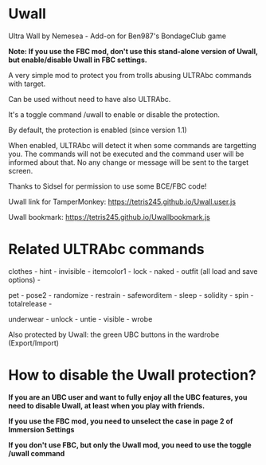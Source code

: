 # Uwall

Ultra Wall by Nemesea - Add-on for Ben987's BondageClub game

**Note: If you use the FBC mod, don't use this stand-alone version of Uwall, but enable/disable Uwall in FBC settings.**

A very simple mod to protect you from trolls abusing ULTRAbc commands with target.

Can be used without need to have also ULTRAbc.

It's a toggle command /uwall to enable or disable the protection.

By default, the protection is enabled (since version 1.1)

When enabled, ULTRAbc will detect it when some commands are targetting you. 
The commands will not be executed and the command user will be informed about that.
No any change or message will be sent to the target screen.

Thanks to Sidsel for permission to use some BCE/FBC code!

Uwall link for TamperMonkey: https://tetris245.github.io/Uwall.user.js

Uwall bookmark: https://tetris245.github.io/Uwallbookmark.js

# Related ULTRAbc commands

clothes - hint - invisible - itemcolor1 - lock - naked - outfit (all load and save options) -

pet - pose2 - randomize - restrain - safeworditem - sleep - solidity - spin - totalrelease - 

underwear - unlock - untie - visible - wrobe

Also protected by Uwall: the green UBC buttons in the wardrobe (Export/Import)

# How to disable the Uwall protection?

**If you are an UBC user and want to fully enjoy all the UBC features, you need to disable Uwall, at least when you play with friends.**

**If you use the FBC mod, you need to unselect the case in page 2 of Immersion Settings**

**If you don't use FBC, but only the Uwall mod, you need to use the toggle /uwall command**

